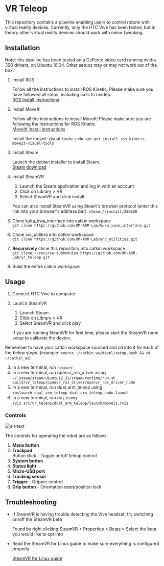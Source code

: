 # VR Teleop
This repository contains a pipeline enabling users to control robots with virtual reality devices. Currently, only the HTC Vive has been tested, but in theory other virtual reality devices should work with minor tweaking.

## Installation
Note: this pipeline has been tested on a GeForce video card running nvidia-390 drivers, on Ubuntu 16.04. Other setups may or may not work out of the box.

1. Install ROS

   Follow all the instructions to install ROS Kinetic. Please make sure you have followed all steps, including calls to rosdep.  
   [ROS Install Instructions](http://wiki.ros.org/kinetic/Installation/Ubuntu) 

2. Install MoveIt!

   Follow all the instructions to install MoveIt! Please make sure you are following the instructions for ROS Kinetic.  
   [MoveIt! Install instructions](http://moveit.ros.org/install/)
   
   Install the moveit-visual-tools: `sudo apt-get install ros-kinetic-moveit-visual-tools`

3. Install Steam

   Launch the debian installer to install Steam.  
   [Steam download](https://store.steampowered.com/about/)

4. Install SteamVR

   1. Launch the Steam application and log in with an account
   2. Click on Library > VR
   3. Select SteamVR and click install
   
   You can also install SteamVR using Steam's browser protocol (enter this link into your browser's address bar): `steam://install/250820`
   
3. Clone kuka_iiwa_interface into catkin workspace  
   `git clone https://github.com/UM-ARM-Lab/kuka_iiwa_interface.git`  
4. Clone arc_utilities into catkin workspace  
   `git clone https://github.com/UM-ARM-Lab/arc_utilities.git`  
5. **Recursively** clone this repository into catkin workspace  
   `git clone --recurse-submodules https://github.com/UM-ARM-Lab/vr_teleop.git`
6. Build the entire catkin workspace

## Usage
1. Connect HTC Vive to computer
2. Launch SteamVR
   1. Launch Steam
   2. Click on Library > VR
   3. Select SteamVR and click play
   
   If you are running SteamVR for first time, please start the SteamVR room setup to calibrate the device.

Remember to have your catkin workspace sourced and cd into it for each of the below steps. (example: `source ~/catkin_ws/devel/setup.bash && cd ~/catkin_ws`)

3. In a new terminal, run `roscore`
4. In a new terminal, run openvr_ros_driver using  
   `~/.steam/steam/ubuntu12_32/steam-runtime/run.sh build/vr_teleop/openvr_ros_driver/openvr_ros_driver_node`
5. In a new terminal, run dual_arm_teleop using  
   `roslaunch dual_arm_teleop dual_arm_teleop_node.launch`
6. In a new terminal, run rviz using  
   `rviz src/vr_teleop/dual_arm_teleop/launch/moveit.rviz`

### Controls
![alt-text][vive-controller-layout]

The controls for operating the robot are as follows:
1. **Menu button**
2. **Trackpad**  
   Button click - Toggle on/off teleop control
3. **System button**
4. **Status light**
5. **Micro-USB port**
6. **Tracking sensor**
7. **Trigger** - Gripper control
8. **Grip button** - Orientation reset/position lock


## Troubleshooting
* If SteamVR is having trouble detecting the Vive headset, try switching on/off the SteamVR beta

   Found by right clicking SteamVR > Properties > Betas >  Select the beta you would like to opt into
* Read the SteamVR for Linux guide to make sure everything is configured properly

   [SteamVR for Linux guide](https://github.com/ValveSoftware/SteamVR-for-Linux)



[vive-controller-layout]: https://www.vive.com/media/filer_public/17/5d/175d4252-dde3-49a2-aa86-c0b05ab4d445/guid-2d5454b7-1225-449c-b5e5-50a5ea4184d6-web.png "Vive Controller Layout"
